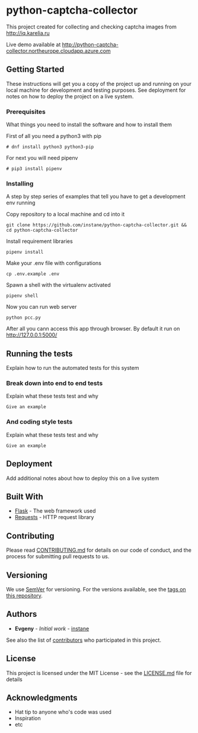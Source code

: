 # python-captcha-collector

This project created for collecting and checking captcha images from http://iq.karelia.ru 

Live demo available at http://python-captcha-collector.northeurope.cloudapp.azure.com

## Getting Started

These instructions will get you a copy of the project up and running on your local machine for development and testing purposes. See deployment for notes on how to deploy the project on a live system.

### Prerequisites

What things you need to install the software and how to install them

First of all you need a python3 with pip

```
# dnf install python3 python3-pip
```

For next you will need pipenv

```
# pip3 install pipenv
```

### Installing

A step by step series of examples that tell you have to get a development env running

Copy repository to a local machine and cd into it

```
git clone https://github.com/instane/python-captcha-collector.git && cd python-captcha-collector
```

Install requirement libraries

```
pipenv install
```

Make your .env file with configurations

```
cp .env.example .env
```

Spawn a shell with the virtualenv activated

```
pipenv shell
```

Now you can run web server

```
python pcc.py
```

After all you cann access this app through browser. By default it run on http://127.0.0.1:5000/ 

## Running the tests

Explain how to run the automated tests for this system

### Break down into end to end tests

Explain what these tests test and why

```
Give an example
```

### And coding style tests

Explain what these tests test and why

```
Give an example
```

## Deployment

Add additional notes about how to deploy this on a live system

## Built With

* [Flask](http://flask.pocoo.org/) - The web framework used
* [Requests](http://docs.python-requests.org/en/master/) - HTTP request library

## Contributing

Please read [CONTRIBUTING.md](CONTRIBUTING.md) for details on our code of conduct, and the process for submitting pull requests to us.

## Versioning

We use [SemVer](http://semver.org/) for versioning. For the versions available, see the [tags on this repository](https://github.com/instane/python-captcha-collector/tags). 

## Authors

* **Evgeny** - *Initial work* - [instane](https://github.com/instane)

See also the list of [contributors](https://github.com/your/project/contributors) who participated in this project.

## License

This project is licensed under the MIT License - see the [LICENSE.md](LICENSE.md) file for details

## Acknowledgments

* Hat tip to anyone who's code was used
* Inspiration
* etc

